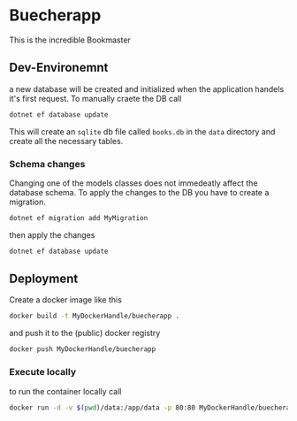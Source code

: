 # Buecherapp
This is the incredible Bookmaster 

## Dev-Environemnt
a new database will be created and initialized when the application handels it's first request. To manually craete the DB call

```bash
dotnet ef database update
```

This will create an `sqlite` db file called `books.db` in the `data` directory and create all the necessary tables.

### Schema changes
Changing one of the models classes does not immedeatly affect the database schema. To apply the changes to the DB you have to create a migration.


```bash
dotnet ef migration add MyMigration
```

then apply the changes 

```bash
dotnet ef database update
```

## Deployment
Create a docker image like this

```bash
docker build -t MyDockerHandle/buecherapp .
```

and push it to the (public) docker registry

```bash
docker push MyDockerHandle/buecherapp
```

### Execute locally

to run the container locally call

```bash
docker run -d -v $(pwd)/data:/app/data -p 80:80 MyDockerHandle/buecherapp
```
